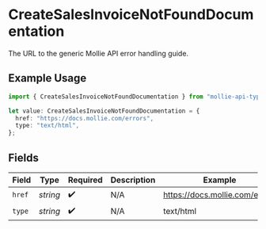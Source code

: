 # CreateSalesInvoiceNotFoundDocumentation

The URL to the generic Mollie API error handling guide.

## Example Usage

```typescript
import { CreateSalesInvoiceNotFoundDocumentation } from "mollie-api-typescript/models/operations";

let value: CreateSalesInvoiceNotFoundDocumentation = {
  href: "https://docs.mollie.com/errors",
  type: "text/html",
};
```

## Fields

| Field                          | Type                           | Required                       | Description                    | Example                        |
| ------------------------------ | ------------------------------ | ------------------------------ | ------------------------------ | ------------------------------ |
| `href`                         | *string*                       | :heavy_check_mark:             | N/A                            | https://docs.mollie.com/errors |
| `type`                         | *string*                       | :heavy_check_mark:             | N/A                            | text/html                      |
